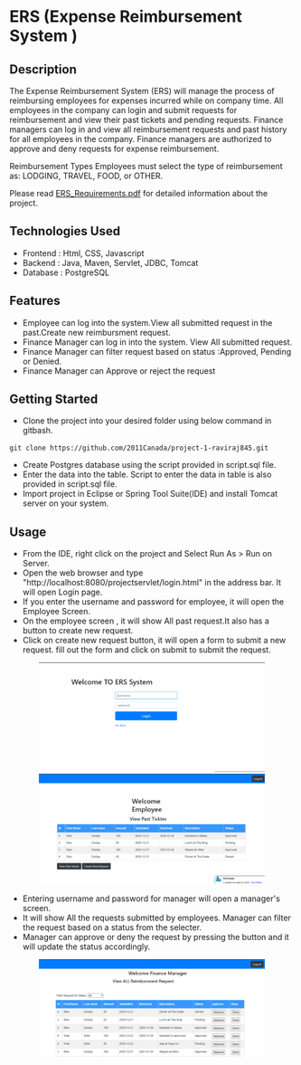# ERS (Expense Reimbursement System )

## Description

The Expense Reimbursement System (ERS) will manage the process of reimbursing employees for expenses incurred while on company time. All employees in the company can login and submit requests for reimbursement and view their past tickets and pending requests. Finance managers can log in and view all reimbursement requests and past history for all employees in the company. Finance managers are authorized to approve and deny requests for expense reimbursement.

Reimbursement Types
Employees must select the type of reimbursement as: LODGING, TRAVEL, FOOD, or OTHER.

Please read [ERS_Requirements.pdf](ERS_Requirements.pdf
) for detailed information about the project.




## Technologies Used

- Frontend : Html, CSS, Javascript
- Backend : Java, Maven, Servlet, JDBC, Tomcat
- Database : PostgreSQL



## Features
- Employee can log into the system.View all submitted request in the past.Create new reimbursment request.
- Finance Manager can log in into the system. View All submitted request.
- Finance Manager can filter request based on status :Approved, Pending or Denied.
- Finance Manager can Approve or reject the request

## Getting Started

- Clone the project into your desired folder using below command in gitbash.
```gitbash
git clone https://github.com/2011Canada/project-1-raviraj845.git
```
- Create Postgres database using the script provided in script.sql file.
- Enter the data into the table. Script to enter the data in table is also provided in script.sql file.
- Import project in Eclipse or Spring Tool Suite(IDE) and install Tomcat server on your system.


## Usage
- From the IDE, right click on the project and Select Run As > Run on Server.
- Open the web browser and type "http://localhost:8080/projectservlet/login.html" in the address bar. It will open Login page.
- If you enter the username and password for employee, it will open the Employee Screen.
- On the employee screen , it will show All past request.It also has a button to create new request.
- Click on create new request button, it will open a form to submit a new request. fill out the form and click on submit to submit the request.
<div align="center">
<img src="images/ERS_Login.PNG" width="400">

  </div>
  <div align="center">

<img src="images/ERS_Employee.PNG" width="400">
  </div>
  
- Entering username and password for manager will open a manager's screen.
- It will show All the requests submitted by employees. Manager can filter the request based on a status from the selecter.
- Manager can approve or deny the request by pressing the button and it will update the status accordingly.

<div align="center">
<img src="images/ERS_Manager.PNG" width="400">
 </div>
